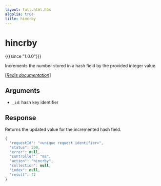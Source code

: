 ```yaml
---
layout: full.html.hbs
algolia: true
title: hincrby
---
```



# hincrby

{{{since "1.0.0"}}}

Increments the number stored in a hash field by the provided integer value.

[[_Redis documentation_]](https://redis.io/commands/hincrby)


## Arguments

* `_id`: hash key identifier


## Response

Returns the updated value for the incremented hash field.

```javascript
{
  "requestId": "<unique request identifier>",
  "status": 200,
  "error": null,
  "controller": "ms",
  "action": "hincrby",
  "collection": null,
  "index": null,
  "result": 42
}
```
